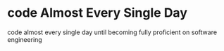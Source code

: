 # code Almost Every Single Day

code almost every single day until becoming fully proficient on software engineering
